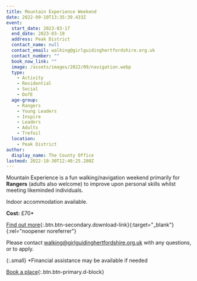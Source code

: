 ```yaml
---
title: Mountain Experience Weekend
date: 2022-09-10T13:35:39.433Z
event:
  start_date: 2023-03-17
  end_date: 2023-03-19
  address: Peak District
  contact_name: null
  contact_email: walking@girlguidinghertfordshire.org.uk
  contact_number: ""
  book_now_link: ""
  image: /assets/images/2022/09/navigation.webp
  type:
    - Activity
    - Residential
    - Social
    - DofE
  age-group:
    - Rangers
    - Young Leaders
    - Inspire
    - Leaders
    - Adults
    - Trefoil
  location:
    - Peak District
author:
  display_name: The County Office
lastmod: 2022-10-30T12:40:25.280Z
---
```

Mountain Experience is a fun walking/navigation weekend primarily for **Rangers** (adults also welcome) to improve upon personal skills whilst meeting likeminded individuals.  

Indoor accommodation available.

**Cost:** £70*

[Find out more](/assets/docs/2022/mountain-experience-mar-2023.pdf){:.btn.btn-secondary.download-link}{:target="_blank"}{:rel="noopener noreferrer"}

Please contact <walking@girlguidinghertfordshire.org.uk> with any questions, or to apply.

{:.small}
*Financial assistance may be available if needed

[Book a place](https://forms.gle/YtMmzQZzqRocK4nN9){:.btn.btn-primary.d-block}

